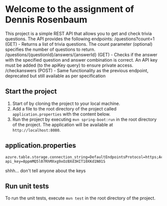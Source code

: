 # Welcome to the assignment of Dennis Rosenbaum

This project is a simple REST API that allows you to get and check trivia questions. The API provides the following endpoints:
/questions?count=1 (GET) - Returns a list of trivia questions. The count parameter (optional) specifies the number of questions to return.
/questions/{questionId}/answers/{answerId} (GET) - Checks if the answer with the specified question and answer combination is correct. An API key must be added (to the apiKey query) to ensure private access.
/checkanswers (POST) - Same functionality as the previous endpoint, deprecated but still available as per specification

## Start the project
1. Start of by cloning the project to your local machine.
2. Add a file to the root directory of the project called `application.properties` with the content below.
3. Run the project by executing `mvn spring-boot:run` in the root directory of the project. The application will be available at `http://localhost:8080`.

## application.properties
```
azure.table.storage.connection_string=DefaultEndpointsProtocol=https;AccountName=quadassignment;AccountKey=RwJjNQKGw9EiE8KiCfmMYMgn2xu6Zt5FIbfhsRDXpnAfjMJg0zNBiE1+6N/chPFtDMvFEOM4bXjR+AStcOKOUA==;EndpointSuffix=core.windows.net
api_key=8ppmMQ5l07RhMXxg9xOzBXd3HIT10XKd1N01S
```
shhh... don't tell anyone about the keys

## Run unit tests
To run the unit tests, execute `mvn test` in the root directory of the project.
